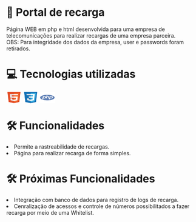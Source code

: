 # 🔭 Portal de recarga

Página WEB em php e html desenvolvida para uma empresa de telecomunicações para realizar recargas de uma empresa parceira.<br>
OBS: Para integridade dos dados da empresa, user e passwords foram retirados.

# 💻 Tecnologias utilizadas
<div align="left">
 <img align="center" alt="HTML" height="30" width="40" src="https://raw.githubusercontent.com/devicons/devicon/master/icons/html5/html5-original.svg">
 <img align="center" alt="CSS" height="30" width="40" src="https://raw.githubusercontent.com/devicons/devicon/master/icons/css3/css3-original.svg">
 <img align="center" alt="Php" height="30" width="40" src="https://raw.githubusercontent.com/devicons/devicon/master//icons/php/php-plain.svg">
</div>

# 🛠️ Funcionalidades
<li> Permite a rastreabilidade de recargas.</li>
<li> Página para realizar recarga de forma simples.</li>

# 🛠️ Próximas Funcionalidades
<li> Integração com banco de dados para registro de logs de recarga.</li>
<li> Cenralização de acessos e controle de números possibilitados a fazer recarga por meio de uma Whitelist.</li>
